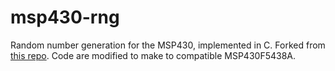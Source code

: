 # msp430-rng

Random number generation for the MSP430, implemented in C. Forked from [this repo](https://github.com/0/msp430-rng). Code are modified to make to compatible MSP430F5438A. 

